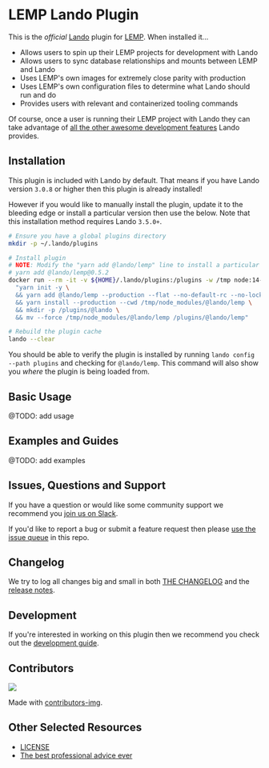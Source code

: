 # LEMP Lando Plugin

This is the _official_ [Lando](https://lando.dev) plugin for [LEMP](https://docs.lando.dev/config/lemp.html). When installed it...

* Allows users to spin up their LEMP projects for development with Lando
* Allows users to sync database relationships and mounts between LEMP and Lando
* Uses LEMP's own images for extremely close parity with production
* Uses LEMP's own configuration files to determine what Lando should run and do
* Provides users with relevant and containerized tooling commands

Of course, once a user is running their LEMP project with Lando they can take advantage of [all the other awesome development features](https://docs.lando.dev) Lando provides.

## Installation

This plugin is included with Lando by default. That means if you have Lando version `3.0.8` or higher then this plugin is already installed!

However if you would like to manually install the plugin, update it to the bleeding edge or install a particular version then use the below. Note that this installation method requires Lando `3.5.0+`.

```bash
# Ensure you have a global plugins directory
mkdir -p ~/.lando/plugins

# Install plugin
# NOTE: Modify the "yarn add @lando/lemp" line to install a particular version eg
# yarn add @lando/lemp@0.5.2
docker run --rm -it -v ${HOME}/.lando/plugins:/plugins -w /tmp node:14-alpine sh -c \
  "yarn init -y \
  && yarn add @lando/lemp --production --flat --no-default-rc --no-lockfile --link-duplicates \
  && yarn install --production --cwd /tmp/node_modules/@lando/lemp \
  && mkdir -p /plugins/@lando \
  && mv --force /tmp/node_modules/@lando/lemp /plugins/@lando/lemp"

# Rebuild the plugin cache
lando --clear
```

You should be able to verify the plugin is installed by running `lando config --path plugins` and checking for `@lando/lemp`. This command will also show you _where_ the plugin is being loaded from.

## Basic Usage

@TODO: add usage

## Examples and Guides

@TODO: add examples

## Issues, Questions and Support

If you have a question or would like some community support we recommend you [join us on Slack](https://launchpass.com/devwithlando).

If you'd like to report a bug or submit a feature request then please [use the issue queue](https://github.com/lando/lemp/issues/new/choose) in this repo.

## Changelog

We try to log all changes big and small in both [THE CHANGELOG](https://github.com/lando/lemp/blob/main/CHANGELOG.md) and the [release notes](https://github.com/lando/lemp/releases).

## Development

If you're interested in working on this plugin then we recommend you check out the [development guide](https://github.com/lando/lemp/blob/main/docs/development.md).

## Contributors

<a href="https://github.com/lando/lemp/graphs/contributors">
  <img src="https://contrib.rocks/image?repo=lando/lemp" />
</a>

Made with [contributors-img](https://contrib.rocks).

## Other Selected Resources

* [LICENSE](https://github.com/lando/lemp/blob/main/LICENSE.md)
* [The best professional advice ever](https://www.youtube.com/watch?v=tkBVDh7my9Q)
